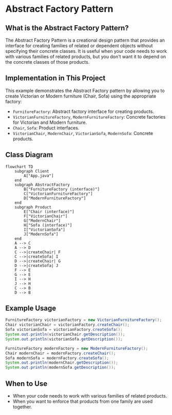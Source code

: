 # Abstract Factory Pattern

## What is the Abstract Factory Pattern?
The Abstract Factory Pattern is a creational design pattern that provides an interface for creating families of related or dependent objects without specifying their concrete classes. It is useful when your code needs to work with various families of related products, but you don't want it to depend on the concrete classes of those products.

## Implementation in This Project
This example demonstrates the Abstract Factory pattern by allowing you to create Victorian or Modern furniture (Chair, Sofa) using the appropriate factory:

- `FurnitureFactory`: Abstract factory interface for creating products.
- `VictorianFurnitureFactory`, `ModernFurnitureFactory`: Concrete factories for Victorian and Modern furniture.
- `Chair`, `Sofa`: Product interfaces.
- `VictorianChair`, `ModernChair`, `VictorianSofa`, `ModernSofa`: Concrete products.

## Class Diagram
```mermaid
flowchart TD
    subgraph Client
        A["App.java"]
    end
    subgraph AbstractFactory
        B["FurnitureFactory (interface)"]
        C["VictorianFurnitureFactory"]
        D["ModernFurnitureFactory"]
    end
    subgraph Product
        E["Chair (interface)"]
        F["VictorianChair"]
        G["ModernChair"]
        H["Sofa (interface)"]
        I["VictorianSofa"]
        J["ModernSofa"]
    end
    A --> C
    A --> D
    C -->|createChair| F
    C -->|createSofa| I
    D -->|createChair| G
    D -->|createSofa| J
    F --> E
    G --> E
    I --> H
    J --> H
    C --> B
    D --> B
```

## Example Usage
```java
FurnitureFactory victorianFactory = new VictorianFurnitureFactory();
Chair victorianChair = victorianFactory.createChair();
Sofa victorianSofa = victorianFactory.createSofa();
System.out.println(victorianChair.getDescription());
System.out.println(victorianSofa.getDescription());

FurnitureFactory modernFactory = new ModernFurnitureFactory();
Chair modernChair = modernFactory.createChair();
Sofa modernSofa = modernFactory.createSofa();
System.out.println(modernChair.getDescription());
System.out.println(modernSofa.getDescription());
```

## When to Use
- When your code needs to work with various families of related products.
- When you want to enforce that products from one family are used together.